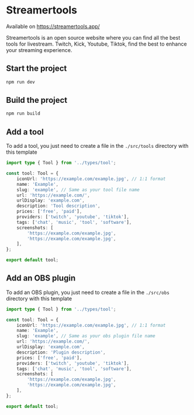# Streamertools

Available on https://streamertools.app/

Streamertools is an open source website where you can find all the best tools for livestream.
Twitch, Kick, Youtube, Tiktok, find the best to enhance your streaming experience.

## Start the project

```bash
npm run dev
```

## Build the project

```bash
npm run build
```

## Add a tool

To add a tool, you just need to create a file in the `./src/tools` directory with this template

```typescript
import type { Tool } from '../types/tool';

const tool: Tool = {
	iconUrl: 'https://example.com/example.jpg', // 1:1 format
	name: 'Example',
	slug: 'example', // Same as your tool file name
	url: 'https://example.com/',
	urlDisplay: 'example.com',
	description: 'Tool description',
	prices: ['free', 'paid'],
	providers: ['twitch', 'youtube', 'tiktok'],
	tags: ['chat', 'music', 'tool', 'software'],
	screenshots: [
		'https://example.com/example.jpg',
		'https://example.com/example.jpg',
	],
};

export default tool;
```

## Add an OBS plugin

To add an OBS plugin, you just need to create a file in the `./src/obs` directory with this template

```typescript
import type { Tool } from '../types/tool';

const tool: Tool = {
	iconUrl: 'https://example.com/example.jpg', // 1:1 format
	name: 'Example',
	slug: 'example', // Same as your obs plugin file name
	url: 'https://example.com/',
	urlDisplay: 'example.com',
	description: 'Plugin description',
	prices: ['free', 'paid'],
	providers: ['twitch', 'youtube', 'tiktok'],
	tags: ['chat', 'music', 'tool', 'software'],
	screenshots: [
		'https://example.com/example.jpg',
		'https://example.com/example.jpg',
	],
};

export default tool;
```
